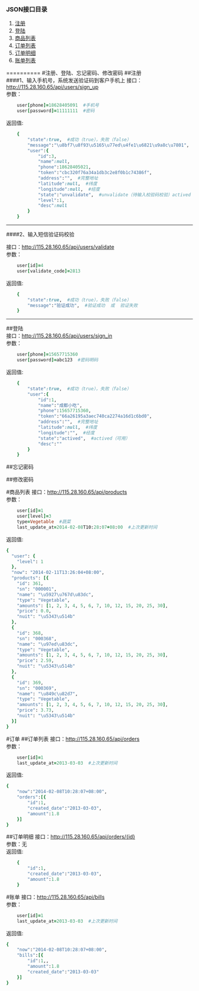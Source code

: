 ### JSON接口目录  
  1. [注册](#注册)  
  2. [登陆](#登陆)  
  3. [商品列表](#商品列表)  
  4. [订单列表](#订单列表)  
  5. [订单明细](#订单明细)  
  6. [账单列表](#账单列表)  

==========
#注册、登陆、忘记密码、修改密码
##注册  
####1、输入手机号，系统发送验证码到客户手机上
接口：http://115.28.160.65/api/users/sign_up  
参数：
```ruby
	user[phone]=18628405091  #手机号
	user[password]=11111111  #密码
```
返回值:  
```ruby
	{
		"state":true,  #成功（true），失败（false）
		"message":"\u8bf7\u8f93\u5165\u77ed\u4fe1\u6821\u9a8c\u7801",
		"user":{
			"id":3,
			"name":null,
			"phone":18628405021,
			"token":"cbc320f76a34a1db3c2e8f0b1c74386f",
			"address":"",  #完整地址
			"latitude":null,  #纬度
			"longitude":null,  #经度
			"state":"unvalidate",  #unvalidate（待输入校验码校验）actived（可用）
			"level":1,
			"desc":null
		}
	}
``` 

----
####2、输入短信验证码校验

接口：http://115.28.160.65/api/users/validate  
参数：
```ruby
	user[id]=4
	user[validate_code]=2813
``` 
返回值:  
```ruby
	{
		"state":true,  #成功（true），失败（false） 
		"message":"验证成功",  #验证成功  或  验证失败 
	}
```


----

##登陆  
接口：http://115.28.160.65/api/users/sign_in  
参数：
```ruby
	user[phone]=15657715360  
	user[password]=abc123  #密码明码
``` 
返回值:  
```ruby
	{
		"state":true,  #成功（true），失败（false） 
		"user":{  
			"id":1,  
			"name":"成都小吃",  
			"phone":15657715360,  
			"token":"66a26195a3aec740ca2274a16d1c6bd0",  
			"address":"",  #完整地址
			"latitude":null,  #纬度
			"longitude":"",  #经度
			"state":"actived",  #actived（可用）
			"desc":""  
		}
	}
```


##忘记密码
  
##修改密码


#商品列表
接口：http://115.28.160.65/api/products  
参数：
```ruby
	user[id]=1
	user[level]=3
	type=Vegetable  #蔬菜
	last_update_at=2014-02-08T10:28:07+08:00  #上次更新时间
``` 
返回值:  
```ruby
{
  "user": {
    "level": 1
  },
  "now": "2014-02-11T13:26:04+08:00",
  "products": [{
    "id": 361,
    "sn": "000001",
    "name": "\u5927\u767d\u83dc",
    "type": "Vegetable",
    "amounts": [1, 2, 3, 4, 5, 6, 7, 10, 12, 15, 20, 25, 30],
    "price": 0.0,
    "nuit": "\u5343\u514b"
  },
  {
    "id": 368,
    "sn": "000368",
    "name": "\u97ed\u83dc",
    "type": "Vegetable",
    "amounts": [1, 2, 3, 4, 5, 6, 7, 10, 12, 15, 20, 25, 30],
    "price": 2.59,
    "nuit": "\u5343\u514b"
  },
  {
    "id": 369,
    "sn": "000369",
    "name": "\u849c\u82d7",
    "type": "Vegetable",
    "amounts": [1, 2, 3, 4, 5, 6, 7, 10, 12, 15, 20, 25, 30],
    "price": 3.73,
    "nuit": "\u5343\u514b"
  }]
}
```

#订单
##订单列表
接口：http://115.28.160.65/api/orders  
参数：
```ruby
	user[id]=1
	last_update_at=2013-03-03  #上次更新时间
``` 
返回值:  
```ruby
{
	"now":"2014-02-08T10:28:07+08:00",
	"orders":[{
		"id":1,
		"created_date":"2013-03-03",
		"amount":1.8
	}]
}
```
##订单明细
接口：http://115.28.160.65/api/orders/{id}  
参数：无  
返回值:  
```ruby
	{
		"id":1,
		"created_date":"2013-03-03",
		"amount":1.8
	}
```



#账单
接口：http://115.28.160.65/api/bills  
参数：
```ruby
	user[id]=1
	last_update_at=2013-03-03  #上次更新时间
``` 
返回值:  
```ruby
{
	"now":"2014-02-08T10:28:07+08:00",
	"bills":[{
		"id":1,,
		"amount":1.8
		"created_date":"2013-03-03"
	}]
}
```

